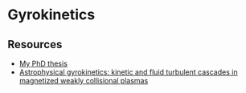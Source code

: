 # Gyrokinetics

## Resources

- [My PhD thesis](https://api.drum.lib.umd.edu/server/api/core/bitstreams/aee1ab9f-3ea9-408d-baa0-d34c4cf1456c/content)
- [Astrophysical gyrokinetics: kinetic and fluid turbulent cascades in magnetized weakly collisional plasmas](https://arxiv.org/abs/0704.0044)


